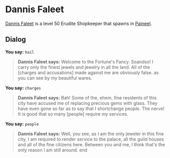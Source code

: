 # Dannis Faleet



[Dannis Faleet](/npc/75078) is a level 50 Erudite Shopkeeper that spawns in [Paineel](/zone/75).



## Dialog

**You say:** `hail`



>**Dannis Faleet says:** Welcome to the Fortune's Fancy. Soandso!  I carry only the finest jewels and jewelry in all the land.  All of the [charges and accusations] made against me are obviously false. as you can see by my beautiful wares.

**You say:** `charges`



>**Dannis Faleet says:** Bah!  Some of the, ehem, fine residents of this city have accused me of replacing precious gems with glass.  They have even gone so far as to say that I shortchange people.  The nerve!  It is good that so many [people] require my services.

**You say:** `people`



>**Dannis Faleet says:** Well, you see, as I am the only jeweler in this fine city, I am required to render service to the palace, all the guild houses and all of the fine citizens here.  Between you and me, I think that's the only reason I am still around.
end





